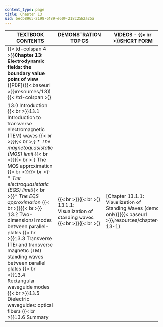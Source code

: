 ```yaml
---
content_type: page
title: Chapter 13
uid: becb8965-2198-6489-e609-218c2562a25a
---
```


| TEXTBOOK CONTENTS | DEMONSTRATION TOPICS | VIDEOS -  {{< br >}}SHORT FORM | VIDEOS -  {{< br >}}LONG FORM |
| --- | --- | --- | --- |
| {{< td-colspan 4 >}}**Chapter 13: Electrodynamic fields: the boundary value point of view** ([PDF]({{< baseurl >}}/resources/13)){{< /td-colspan >}} ||||
| 13.0 Introduction  {{< br >}}13.1 Introduction to transverse electromagnetic (TEM) waves {{< br >}}{{< br >}} *   _The magnetoquasistatic (MQS) limit_ {{< br >}}{{< br >}} The MQS approximation {{< br >}}{{< br >}} *   _The electroquasistatic (EQS) limit_{{< br >}}*   _The EQS approximation_ {{< br >}}{{< br >}} 13.2 Two-dimensional modes between parallel-plates  {{< br >}}13.3 Transverse (TE) and transverse magnetic (TM) standing waves between parallel plates  {{< br >}}13.4 Rectangular waveguide modes  {{< br >}}13.5 Dielectric waveguides: optical fibers  {{< br >}}13.6 Summary |  {{< br >}}{{< br >}} 13.1.1: Visualization of standing waves {{< br >}}{{< br >}}  | [Chapter 13.1.1: Visualization of Standing Waves (demo only)]({{< baseurl >}}/resources/chapter-13-1) | [Chapter 13.1.1: Visualization of Standing Waves]({{< baseurl >}}/resources/chapter-13-1-1)